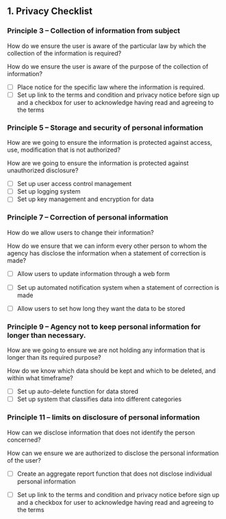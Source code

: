 ## 1. Privacy Checklist

### Principle 3 – Collection of information from subject
How do we ensure the user is aware of the particular law by which the collection of the information is required?

How do we ensure the user is aware of the purpose of the collection of information?

- [ ] Place notice for the specific law where the information is required.
- [ ] Set up link to the terms and condition and privacy notice before sign up and a checkbox for user to acknowledge having read and agreeing to the terms

### Principle 5 – Storage and security of personal information
How are we going to ensure the information is protected against access, use, modification that is not authorized?

How are we going to ensure the information is protected against unauthorized disclosure? 

- [ ] Set up user access control management
- [ ] Set up logging system
- [ ] Set up key management and encryption for data

### Principle 7 – Correction of personal information
How do we allow users to change their information?

How do we ensure that we can inform every other person to whom the agency has disclose the information when a statement of correction is made?

- [ ] Allow users to update information through a web form
- [ ] Set up automated notification system when a statement of correction is made
- [ ] Allow users to set how long they want the data to be stored


### Principle 9 – Agency not to keep personal information for longer than necessary.
How are we going to ensure we are not holding any information that is longer than its required purpose?
 
How do we know which data should be kept and which to be deleted, and within what timeframe?

- [ ] Set up auto-delete function for data stored
- [ ] Set up system that classifies data into different categories

### Principle 11 – limits on disclosure of personal information
How can we disclose information that does not identify the person concerned?

How can we ensure we are authorized to disclose the personal information of the user?

- [ ] Create an aggregate report function that does not disclose individual personal information
- [ ] Set up link to the terms and condition and privacy notice before sign up and a checkbox for user to acknowledge having read and agreeing to the terms



